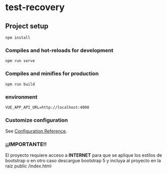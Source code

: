 # test-recovery

## Project setup
```
npm install
```

### Compiles and hot-reloads for development
```
npm run serve
```

### Compiles and minifies for production
```
npm run build
```
### environment

```
VUE_APP_API_URL=http://localhost:4000
```

### Customize configuration
See [Configuration Reference](https://cli.vuejs.org/config/).

### ¡¡IMPORTANTE!!

El proyecto requiere acceso a **INTERNET** para que se aplique los estilos de bootstrap o en otro caso descargue 
bootstrap 5 y incluya al proyecto en la raiz public /index.html 